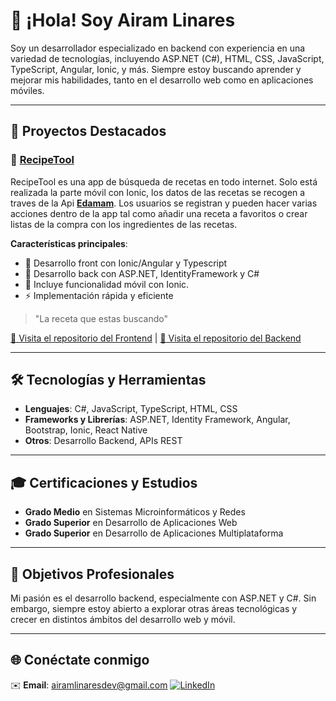 # 👋 ¡Hola! Soy Airam Linares

Soy un desarrollador especializado en backend con experiencia en una variedad de tecnologías, incluyendo ASP.NET (C#), HTML, CSS, JavaScript, TypeScript, Angular, Ionic, y más. Siempre estoy buscando aprender y mejorar mis habilidades, tanto en el desarrollo web como en aplicaciones móviles.

---

## 🚀 Proyectos Destacados

### 🚀 [**RecipeTool**](https://github.com/AiramLinaresDev/RecipeTool)
RecipeTool es una app de búsqueda de recetas en todo internet. Solo está realizada la parte móvil con Ionic, los datos de las recetas se recogen a traves de la Api [**Edamam**](https://www.edamam.com/).
Los usuarios se registran y pueden hacer varias acciones dentro de la app tal como añadir una receta a favoritos o crear listas de la compra con los ingredientes de las recetas.

**Características principales**:
- 🔧 Desarrollo front con Ionic/Angular y Typescript
- 🔧 Desarrollo back con ASP.NET, IdentityFramework y C#
- 📱 Incluye funcionalidad móvil con Ionic.
- ⚡️ Implementación rápida y eficiente

> "La receta que estas buscando"

[🔗 Visita el repositorio del Frontend](https://github.com/AiramLinaresDev/RecipeTool) | [🔗 Visita el repositorio del Backend](https://github.com/AiramLinaresDev/ApiUsersRecipeTool)

---

## 🛠️ Tecnologías y Herramientas
- **Lenguajes**: C#, JavaScript, TypeScript, HTML, CSS
- **Frameworks y Librerías**: ASP.NET, Identity Framework, Angular, Bootstrap, Ionic, React Native
- **Otros**: Desarrollo Backend, APIs REST

---

## 🎓 Certificaciones y Estudios
- **Grado Medio** en Sistemas Microinformáticos y Redes
- **Grado Superior** en Desarrollo de Aplicaciones Web
- **Grado Superior** en Desarrollo de Aplicaciones Multiplataforma

---

## 🎯 Objetivos Profesionales

Mi pasión es el desarrollo backend, especialmente con ASP.NET y C#. Sin embargo, siempre estoy abierto a explorar otras áreas tecnológicas y crecer en distintos ámbitos del desarrollo web y móvil.

---

## 🌐 Conéctate conmigo

✉️ **Email**: [airamlinaresdev@gmail.com](mailto:airamlinaresdev@gmail.com)
[![LinkedIn](https://img.shields.io/badge/LinkedIn-Airam%20Linares-blue?style=flat-square&logo=linkedin)](https://www.linkedin.com/in/airam-linares-b38839261)
